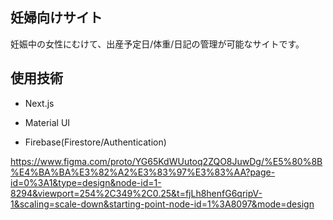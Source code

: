 ## 妊婦向けサイト

妊娠中の女性にむけて、出産予定日/体重/日記の管理が可能なサイトです。

## 使用技術

- Next.js

- Material UI

- Firebase(Firestore/Authentication)


https://www.figma.com/proto/YG65KdWUutoq2ZQO8JuwDg/%E5%80%8B%E4%BA%BA%E3%82%A2%E3%83%97%E3%83%AA?page-id=0%3A1&type=design&node-id=1-8294&viewport=254%2C349%2C0.25&t=fjLh8henfG6qripV-1&scaling=scale-down&starting-point-node-id=1%3A8097&mode=design
